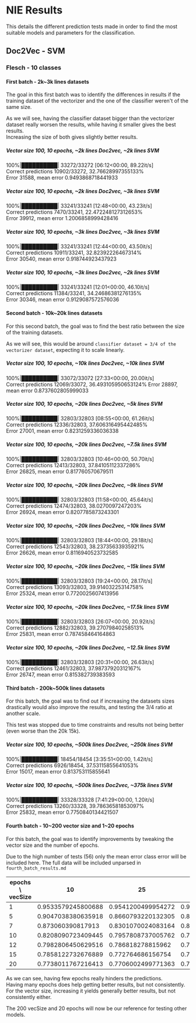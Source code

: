 # NIE Results

This details the different prediction tests made in order to find the most suitable models and parameters for the classification.

## Doc2Vec - SVM

### Flesch - 10 classes

#### First batch - 2k~3k lines datasets

The goal in this first batch was to identify the differences in results if the training dataset of the vectorizer and the one of the classifier weren't of the same size.

As we will see, having the classifier dataset bigger than the vectorizer dataset really worsen the results, while having it smaller gives the best results.  
Increasing the size of both gives slightly better results.

##### Vector size 100, 10 epochs, ~2k lines Doc2vec, ~2k lines SVM

100%|██████████| 33272/33272 [06:12<00:00, 89.22it/s]  
Correct predictions 10902/33272, 32.76628997355133%  
Error 31588, mean error 0.9493868718441933

##### Vector size 100, 10 epochs, ~2k lines Doc2vec, ~3k lines SVM

100%|██████████| 33241/33241 [12:48<00:00, 43.23it/s]  
Correct predictions 7470/33241, 22.472248127312653%  
Error 39912, mean error 1.2006858999428416

##### Vector size 100, 10 epochs, ~3k lines Doc2vec, ~3k lines SVM

100%|██████████| 33241/33241 [12:44<00:00, 43.50it/s]  
Correct predictions 10911/33241, 32.82392226467314%  
Error 30540, mean error 0.918744923437923

##### Vector size 100, 10 epochs, ~3k lines Doc2vec, ~2k lines SVM

100%|██████████| 33241/33241 [12:01<00:00, 46.10it/s]  
Correct predictions 11384/33241, 34.24686381276135%  
Error 30346, mean error 0.9129087572576036

#### Second batch - 10k~20k lines datasets

For this second batch, the goal was to find the best ratio between the size of the training datasets.

As we will see, this would be around `classifier dataset = 3/4 of the vectorizer dataset`, expecting it to scale linearly.

##### Vector size 100, 10 epochs, ~10k lines Doc2vec, ~10k lines SVM

100%|██████████| 33072/33072 [27:33<00:00, 20.00it/s]  
Correct predictions 12069/33072, 36.493105950653124%
Error 28897, mean error 0.8737602805999033

##### Vector size 100, 10 epochs, ~20k lines Doc2vec, ~5k lines SVM

100%|██████████| 32803/32803 [08:55<00:00, 61.26it/s]  
Correct predictions 12336/32803, 37.606316495442485%  
Error 27001, mean error 0.8231259336036338

##### Vector size 100, 10 epochs, ~20k lines Doc2vec, ~7.5k lines SVM

100%|██████████| 32803/32803 [10:46<00:00, 50.70it/s]  
Correct predictions 12413/32803, 37.84105112337286%  
Error 26825, mean error 0.817760570679511

##### Vector size 100, 10 epochs, ~20k lines Doc2vec, ~9k lines SVM

100%|██████████| 32803/32803 [11:58<00:00, 45.64it/s]  
Correct predictions 12474/32803, 38.0270097247203%  
Error 26924, mean error 0.8207785873243301

##### Vector size 100, 10 epochs, ~20k lines Doc2vec, ~10k lines SVM

100%|██████████| 32803/32803 [18:44<00:00, 29.18it/s]  
Correct predictions 12543/32803, 38.23735633935921%  
Error 26626, mean error 0.8116940523732585

##### Vector size 100, 10 epochs, ~20k lines Doc2vec, ~15k lines SVM

100%|██████████| 32803/32803 [19:24<00:00, 28.17it/s]  
Correct predictions 13093/32803, 39.91403225314758%  
Error 25324, mean error 0.7720025607413956

##### Vector size 100, 10 epochs, ~20k lines Doc2vec, ~17.5k lines SVM

100%|██████████| 32803/32803 [26:07<00:00, 20.92it/s]  
Correct predictions 12882/32803, 39.27079840258513%  
Error 25831, mean error 0.787458464164863

##### Vector size 100, 10 epochs, ~20k lines Doc2vec, ~12.5k lines SVM

100%|██████████| 32803/32803 [20:31<00:00, 26.63it/s]  
Correct predictions 12461/32803, 37.98737920312167%  
Error 26747, mean error 0.815382739383593

#### Third batch - 200k~500k lines datasets

For this batch, the goal was to find out if increasing the datasets sizes drastically would also improve the results, and testing the 3/4 ratio at another scale.

This test was stopped due to time constraints and results not being better (even worse than the 20k 15k).

##### Vector size 100, 10 epochs, ~500k lines Doc2vec, ~250k lines SVM

100%|██████████| 18454/18454 [3:35:51<00:00,  1.42it/s]  
Correct predictions 6926/18454, 37.53115855641053%  
Error 15017, mean error 0.813753115855641

##### Vector size 100, 10 epochs, ~500k lines Doc2vec, ~375k lines SVM

100%|██████████| 33328/33328 [7:41:29<00:00,  1.20it/s]  
Correct predictions 13260/33328, 39.78636581853097%  
Error 25832, mean error 0.7750840134421507

#### Fourth batch - 10~200 vector size and 1~20 epochs

For this batch, the goal was to identify improvements by tweaking the vector size and the number of epochs.

Due to the high number of tests (56) only the mean error class error will be included here. The full data will be included unparsed in `fourth_batch_results.md`

| epochs \ vecSize | 10                 | 25                 | 50                 | 75                 | 100                | 125                | 150                | 200                |
|------------------|--------------------|--------------------|--------------------|--------------------|--------------------|--------------------|--------------------|--------------------|
| 1                | 0.9533579245800688 | 0.9541200499954272 | 0.9547602353443283 | 0.9522604639819529 | 0.9523519190317958 | 0.9496997225863488 | 0.9381459012895162 | 0.9575038868396183 |
| 5                | 0.9047038380635918 | 0.8660793220132305 | 0.8639758558668414 | 0.8578483675273603 | 0.8528793098192239 | 0.8516599091546505 | 0.8577873974941317 | 0.8670548425448892 |
| 7                | 0.873060390817913  | 0.8301070024083164 | 0.8228515684541048 | 0.8180654208456544 | 0.8202603420418864 | 0.8214797427064597 | 0.8264183153979819 | 0.8240709691186782 |
| 10               | 0.8208090723409445 | 0.7957808737005762 | 0.79904277047831   | 0.7831295918056276 | 0.7809346706093955 | 0.7793189647288358 | 0.7876413742645489 | 0.789287565161723  |
| 12               | 0.7982806450629516 | 0.786818278815962  | 0.7804773953601805 | 0.7823674663902692 | 0.7761485230009451 | 0.7732524464225833 | 0.7771850135658324 | 0.7849282077858732 |
| 15               | 0.7858122732676889 | 0.772764686156754  | 0.776788708349846  | 0.7741974819376276 | 0.7770935585159894 | 0.774319422004085  | 0.7766057982501601 | 0.7793799347620645 |
| 20               | 0.7738011767216413 | 0.7706002499771363 | 0.773404871505655  | 0.762277840441423  | 0.7747157272200713 | 0.7647471267871842 | 0.7686187238972045 | 0.7659970124683718 |

As we can see, having few epochs really hinders the predictions.  
Having many epochs does help getting better results, but not consistently.  
For the vector size, increasing it yields generally better results, but not consistently either.

The 200 vecSize and 20 epochs will now be our reference for testing other models.
